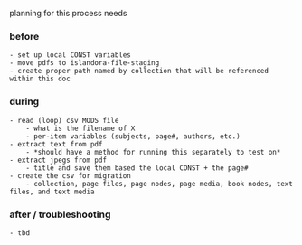 planning for this process
needs

### before

	- set up local CONST variables
	- move pdfs to islandora-file-staging 
	- create proper path named by collection that will be referenced within this doc

### during

	- read (loop) csv MODS file
		- what is the filename of X
		- per-item variables (subjects, page#, authors, etc.)
	- extract text from pdf
		- *should have a method for running this separately to test on*
	- extract jpegs from pdf
		- title and save them based the local CONST + the page#
	- create the csv for migration
		- collection, page files, page nodes, page media, book nodes, text files, and text media

### after / troubleshooting
	
	- tbd